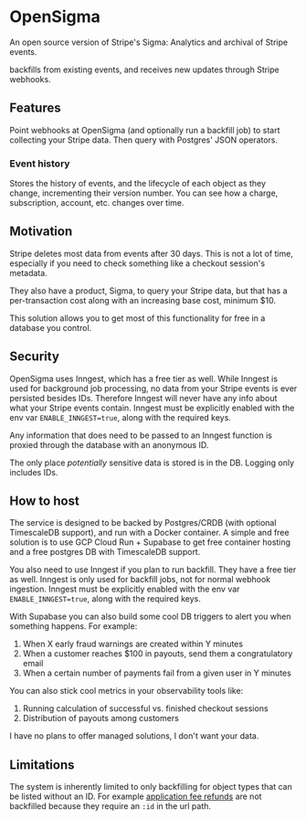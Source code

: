# OpenSigma

An open source version of Stripe's Sigma: Analytics and archival of Stripe events.

backfills from existing events, and receives new updates through Stripe webhooks.

## Features

Point webhooks at OpenSigma (and optionally run a backfill job) to start collecting your Stripe data. Then query with Postgres' JSON operators.

### Event history

Stores the history of events, and the lifecycle of each object as they change, incrementing their version number. You can see how a charge, subscription, account, etc. changes over time.

## Motivation

Stripe deletes most data from events after 30 days. This is not a lot of time, especially if you need to check something like a checkout session's metadata.

They also have a product, Sigma, to query your Stripe data, but that has a per-transaction cost along with an increasing base cost, minimum $10.

This solution allows you to get most of this functionality for free in a database you control.

## Security

OpenSigma uses Inngest, which has a free tier as well. While Inngest is used for background job processing, no data from your Stripe events is ever persisted besides IDs. Therefore Inngest will never have any info about what your Stripe events contain. Inngest must be explicitly enabled with the env var `ENABLE_INNGEST=true`, along with the required keys.

Any information that does need to be passed to an Inngest function is proxied through the database with an anonymous ID.

The only place *potentially* sensitive data is stored is in the DB. Logging only includes IDs.

## How to host

The service is designed to be backed by Postgres/CRDB (with optional TimescaleDB support), and run with a Docker container. A simple and free solution is to use GCP Cloud Run + Supabase to get free container hosting and a free postgres DB with TimescaleDB support.

You also need to use Inngest if you plan to run backfill. They have a free tier as well. Inngest is only used for backfill jobs, not for normal webhook ingestion. Inngest must be explicitly enabled with the env var `ENABLE_INNGEST=true`, along with the required keys.

With Supabase you can also build some cool DB triggers to alert you when something happens. For example:

1. When X early fraud warnings are created within Y minutes
2. When a customer reaches $100 in payouts, send them a congratulatory email
3. When a certain number of payments fail from a given user in Y minutes


You can also stick cool metrics in your observability tools like:

1. Running calculation of successful vs. finished checkout sessions
2. Distribution of payouts among customers

I have no plans to offer managed solutions, I don't want your data.

## Limitations

The system is inherently limited to only backfilling for object types that can be listed without an ID. For example [application fee refunds](https://stripe.com/docs/api/fee_refunds) are not backfilled because they require an `:id` in the url path.
